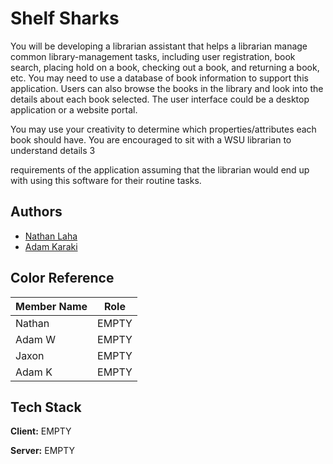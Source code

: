 
# Shelf Sharks

You  will  be  developing  a  librarian  assistant  that  helps  a  librarian  manage  common 
library-management  tasks,  including  user  registration,  book  search,  placing  hold  on  a 
book,  checking out a book, and returning a book, etc. You may need to use a database 
of book information to support this application. Users can also browse the books in the 
library and look into the details about each book selected. The user interface could be a 
desktop application or a website portal. 
 
You may use your creativity to determine which properties/attributes each book should 
have. You are encouraged to sit with a WSU librarian to understand details 
3 
 
requirements of the application assuming that the librarian would end up with using this 
software for their routine tasks.  

## Authors
- [Nathan Laha](https://github.com/nlaha)
- [Adam Karaki](https://www.github.com/AdamKaraki)
## Color Reference

| Member Name             | Role                                                                |
| ----------------- | ------------------------------------------------------------------ |
| Nathan | EMPTY |
| Adam W | EMPTY |
| Jaxon | EMPTY |
| Adam K | EMPTY |


## Tech Stack

**Client:** EMPTY

**Server:** EMPTY

